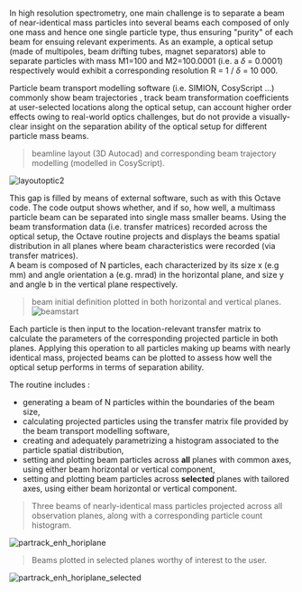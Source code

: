 In high resolution spectrometry, one main challenge is to separate a beam of near-identical mass particles into several beams each composed of only one mass and hence one single particle type, thus ensuring "purity" of each beam for ensuing relevant experiments.
As an example, a optical setup (made of multipoles, beam drifting tubes, magnet separators) able to separate particles with mass M1=100 and M2=100.0001 (i.e. a $\delta$ = 0.0001) respectively would exhibit a corresponding resolution R = 1 / $\delta$ = 10 000.

Particle beam transport modelling software (i.e. SIMION, CosyScript ...) commonly show beam trajectories , track beam transformation coefficients at user-selected locations along the optical setup, can account higher order effects owing to real-world optics challenges, but do not provide a visually-clear insight on the separation ability of the optical setup for different particle mass beams. 

> beamline layout (3D Autocad) and corresponding beam trajectory modelling (modelled in CosyScript).     
      
![layoutoptic2](https://user-images.githubusercontent.com/126000617/220473800-5e5050ef-093c-494b-91ca-4d4fc37dbc20.png)


This gap is filled by means of external software, such as with this Octave code. The code output shows whether, and if so, how well, a multimass particle beam can be separated into single mass smaller beams. Using the beam transformation data (i.e. transfer matrices) recorded across the optical setup, the Octave routine projects and displays the beams spatial distribution in all planes where beam characteristics were recorded (via transfer matrices).       
A beam is composed of N particles, each characterized by its size x (e.g mm) and angle orientation a (e.g. mrad) in the horizontal plane, and size y and angle b in the vertical plane respectively.

> beam initial definition plotted in both horizontal and vertical planes.
![beamstart](https://user-images.githubusercontent.com/126000617/220470657-c73feaa1-bce4-4610-9f18-399615f7f661.png)


Each particle is then input to the location-relevant transfer matrix to calculate the parameters of the corresponding projected particle in both planes. Applying this operation to all particles making up beams with nearly identical mass, projected beams can be plotted to assess how well the optical setup performs in terms of separation ability.

The routine includes :
+ generating a beam of N particles within the boundaries of the beam size,
+ calculating projected particles using the transfer matrix file provided by the beam transport modelling software,
+ creating and adequately parametrizing a histogram associated to the particle spatial distribution,
+ setting and plotting beam particles across **all** planes with common axes, using either beam horizontal or vertical component,
+ setting and plotting beam particles across **selected** planes with tailored axes, using either beam horizontal or vertical component.


> Three beams of nearly-identical mass particles projected across all observation planes, along with a corresponding particle count histogram.    
      
![partrack_enh_horiplane](https://user-images.githubusercontent.com/126000617/222761048-fbfbc6c2-f85b-40b5-a097-b44310533fd7.png)

> Beams plotted in selected planes worthy of interest to the user.    
      
![partrack_enh_horiplane_selected](https://user-images.githubusercontent.com/126000617/222767585-6037a324-5c78-469c-9859-aed533aad35d.png)


